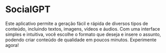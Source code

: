 # SocialGPT
Este aplicativo permite a geração fácil e rápida de diversos tipos de conteúdo, incluindo textos, imagens, vídeos e áudios. Com uma interface simples e intuitiva, você escolhe o formato que deseja e insere o assunto, podendo criar conteúdo de qualidade em poucos minutos. Experimente agora!
